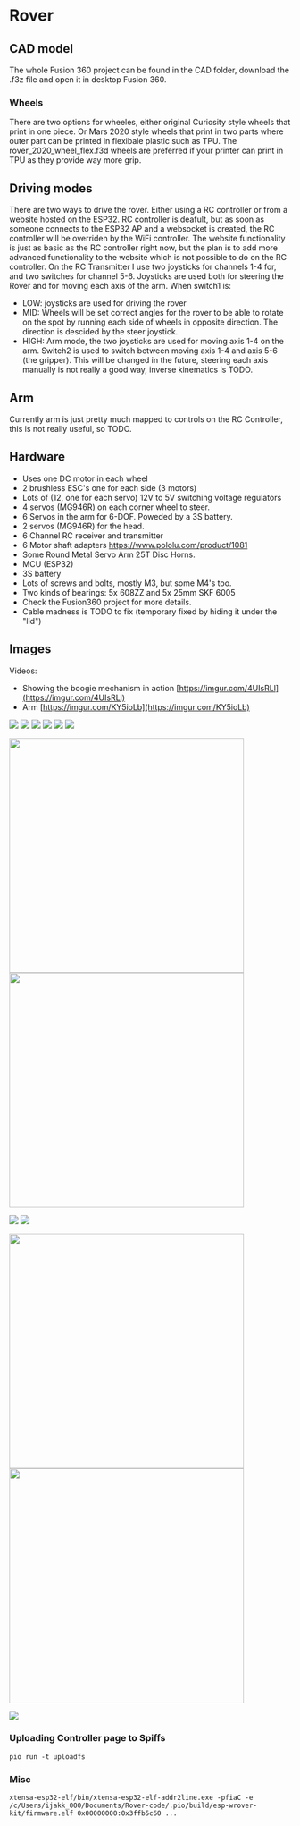 # Rover
## CAD model
The whole Fusion 360 project can be found in the CAD folder, download the .f3z file and open it in desktop Fusion 360. 

### Wheels
There are two options for wheeles, either original Curiosity style wheels that print in one piece. Or Mars 2020 style wheels that print in two parts where outer part can be printed in flexibale plastic such as TPU. The rover_2020_wheel_flex.f3d wheels are preferred if your printer can print in TPU as they provide way more grip.

## Driving modes
There are two ways to drive the rover. Either using a RC controller or from a website hosted on the ESP32.
RC controller is deafult, but as soon as someone connects to the ESP32 AP and a websocket is created, the RC controller will be overriden by the WiFi controller. The website functionality is just as basic as the RC controller right now, but the plan is to add more advanced functionality to the website which is not possible to do on the RC controller.
On the RC Transmitter I use two joysticks for channels 1-4 for, and two switches for channel 5-6.
Joysticks are used both for steering the Rover and for moving each axis of the arm.
When switch1 is:
- LOW: joysticks are used for driving the rover
- MID: Wheels will be set correct angles for the rover to be able to rotate on the spot by running each side of wheels in opposite direction. The direction is descided by the steer joystick.
- HIGH: Arm mode, the two joysticks are used for moving axis 1-4 on the arm. Switch2 is used to switch between moving axis 1-4 and axis 5-6 (the gripper). This will be changed in the future, steering each axis manually is not really a good way, inverse kinematics is TODO.

## Arm
Currently arm is just pretty much mapped to controls on the RC Controller, this is not really useful, so TODO.

## Hardware
- Uses one DC motor in each wheel
- 2 brushless ESC's one for each side (3 motors)
- Lots of (12, one for each servo) 12V to 5V switching voltage regulators
- 4 servos (MG946R) on each corner wheel to steer.
- 6 Servos in the arm for 6-DOF. Poweded by a 3S battery. 
- 2 servos (MG946R) for the head.
- 6 Channel RC receiver and transmitter
- 6 Motor shaft adapters https://www.pololu.com/product/1081
- Some Round Metal Servo Arm 25T Disc Horns.
- MCU (ESP32)
- 3S battery
- Lots of screws and bolts, mostly M3, but some M4's too.
- Two kinds of bearings: 5x 608ZZ and 5x 25mm SKF 6005
- Check the Fusion360 project for more details.
- Cable madness is TODO to fix (temporary fixed by hiding it under the "lid")

## Images
Videos:
- Showing the boogie mechanism in action [https://imgur.com/4UIsRLl](https://imgur.com/4UIsRLl) 
- Arm [https://imgur.com/KY5ioLb](https://imgur.com/KY5ioLb)
<img src="/.github/2.jpg "/>
<img src="/.github/full.jpg "/>
<img src="/.github/boogie_full.jpg "/>
<img src="/.github/1.jpg "/>
<img src="/.github/4.jpg "/>
<img src="/.github/parts.jpg "/>
<p float="left">
<img src="/.github/arm.jpg" width="420" />
<img src="/.github/back.jpg" width="420" />
</p>
<img src="/.github/full1.jpg "/>
<img src="/.github/cad.png" />
<p float="left">
<img src="/.github/cad_capture.png" width="420" />
<img src="/.github/render.jpg" width="420" />
</p>
<img src="/.github/wifi_controller.jpg" />

### Uploading Controller page to Spiffs
```
pio run -t uploadfs
```

### Misc
```
xtensa-esp32-elf/bin/xtensa-esp32-elf-addr2line.exe -pfiaC -e /c/Users/ijakk_000/Documents/Rover-code/.pio/build/esp-wrover-kit/firmware.elf 0x00000000:0x3ffb5c60 ...
```
